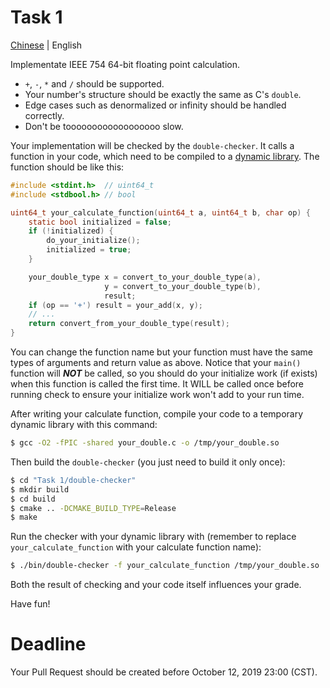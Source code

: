 # Task 1
[Chinese](README.zh.md) | English

Implementate IEEE 754 64-bit floating point calculation.

* `+`, `-`, `*` and `/` should be supported.
* Your number's structure should be exactly the same as C's `double`.
* Edge cases such as denormalized or infinity should be handled correctly.
* Don't be toooooooooooooooooo slow.

Your implementation will be checked by the `double-checker`. It calls a function in your code, which need to be compiled to a [dynamic library](https://en.wikipedia.org/wiki/Library_(computing)). The function should be like this:

```c
#include <stdint.h>  // uint64_t
#include <stdbool.h> // bool

uint64_t your_calculate_function(uint64_t a, uint64_t b, char op) {
    static bool initialized = false;
    if (!initialized) {
        do_your_initialize();
        initialized = true;
    }

    your_double_type x = convert_to_your_double_type(a),
                     y = convert_to_your_double_type(b),
                     result;
    if (op == '+') result = your_add(x, y);
    // ...
    return convert_from_your_double_type(result);
}
```

You can change the function name but your function must have the same types of arguments and return value as above. Notice that your `main()` function will ***NOT*** be called, so you should do your initialize work (if exists) when this function is called the first time. It WILL be called once before running check to ensure your initialize work won't add to your run time.

After writing your calculate function, compile your code to a temporary dynamic library with this command:

```bash
$ gcc -O2 -fPIC -shared your_double.c -o /tmp/your_double.so
```

Then build the `double-checker` (you just need to build it only once):

```bash
$ cd "Task 1/double-checker"
$ mkdir build
$ cd build
$ cmake .. -DCMAKE_BUILD_TYPE=Release
$ make
```

Run the checker with your dynamic library with (remember to replace `your_calculate_function` with your calculate function name):

```bash
$ ./bin/double-checker -f your_calculate_function /tmp/your_double.so
```

Both the result of checking and your code itself influences your grade.

Have fun!

# Deadline
Your Pull Request should be created before October 12, 2019 23:00 (CST).
